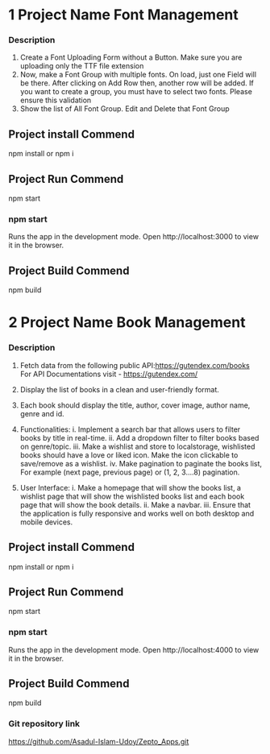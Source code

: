 # 1 Project Name Font Management

### Description
  1. Create a Font Uploading Form without a Button. Make sure you are uploading only the TTF file extension
  2. Now, make a Font Group with multiple fonts. On load, just one Field will be there. After clicking on Add Row then, another row will be added. If you want to create a group, you must have to select two fonts. Please ensure this validation
  3. Show the list of All Font Group. Edit and Delete that Font Group

## Project install Commend
  npm install or npm i
  
## Project Run Commend
  npm start
  
### npm start
  Runs the app in the development mode.
  Open http://localhost:3000 to view it in the browser.
  
## Project Build Commend
  npm build


# 2 Project Name Book Management

### Description
  1. Fetch data from the following public API:https://gutendex.com/books For API Documentations visit - https://gutendex.com/
  2. Display the list of books in a clean and user-friendly format.
  3. Each book should display the title, author, cover image, author name, genre and id.
    
  4. Functionalities:
     i. Implement a search bar that allows users to filter books by title in real-time.
     ii. Add a dropdown filter to filter books based on genre/topic.
     iii. Make a wishlist and store to localstorage, wishlisted books should have a love or liked icon. Make the icon clickable to save/remove as a wishlist. 
     iv. Make pagination to paginate the books list, For example (next page, previous page) or (1, 2, 3….8) pagination.
     
  6. User Interface:
     i. Make a homepage that will show the books list, a wishlist page that will show the wishlisted books list and each book page that will show the book details. 
     ii. Make a navbar.
     iii. Ensure that the application is fully responsive and works well on both desktop and mobile devices.
      
## Project install Commend
  npm install or npm i
  
## Project Run Commend
  npm start
  
### npm start
  Runs the app in the development mode.
  Open http://localhost:4000 to view it in the browser.
  
## Project Build Commend
  npm build

### Git repository link
  https://github.com/Asadul-Islam-Udoy/Zepto_Apps.git



